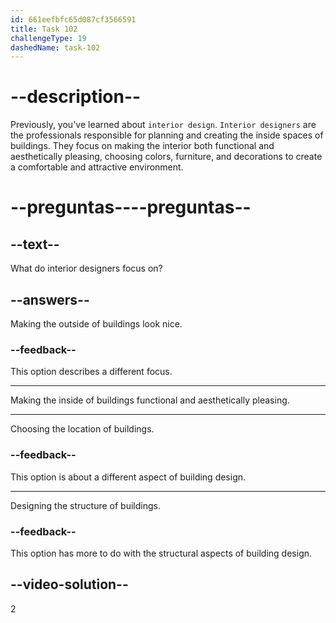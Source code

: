 ```yaml
---
id: 661eefbfc65d087cf3566591
title: Task 102
challengeType: 19
dashedName: task-102
---
```


# --description--

Previously, you've learned about `interior design`. `Interior designers` are the professionals responsible for planning and creating the inside spaces of buildings. They focus on making the interior both functional and aesthetically pleasing, choosing colors, furniture, and decorations to create a comfortable and attractive environment.

# --preguntas----preguntas--

## --text--

What do interior designers focus on?

## --answers--

Making the outside of buildings look nice.

### --feedback--

This option describes a different focus.

---

Making the inside of buildings functional and aesthetically pleasing.

---

Choosing the location of buildings.

### --feedback--

This option is about a different aspect of building design.

---

Designing the structure of buildings.

### --feedback--

This option has more to do with the structural aspects of building design.

## --video-solution--

2
